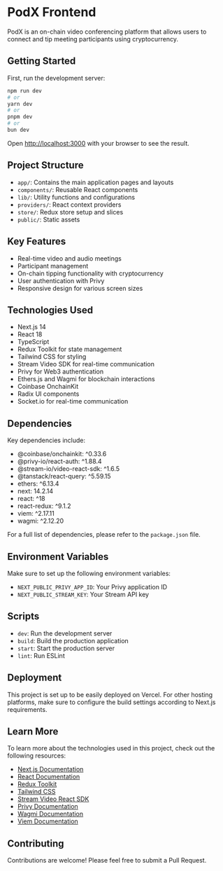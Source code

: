 # PodX Frontend

PodX is an on-chain video conferencing platform that allows users to connect and tip meeting participants using cryptocurrency.

## Getting Started

First, run the development server:

```bash
npm run dev
# or
yarn dev
# or
pnpm dev
# or
bun dev
```

Open [http://localhost:3000](http://localhost:3000) with your browser to see the result.

## Project Structure

- `app/`: Contains the main application pages and layouts
- `components/`: Reusable React components
- `lib/`: Utility functions and configurations
- `providers/`: React context providers
- `store/`: Redux store setup and slices
- `public/`: Static assets

## Key Features

- Real-time video and audio meetings
- Participant management
- On-chain tipping functionality with cryptocurrency
- User authentication with Privy
- Responsive design for various screen sizes

## Technologies Used

- Next.js 14
- React 18
- TypeScript
- Redux Toolkit for state management
- Tailwind CSS for styling
- Stream Video SDK for real-time communication
- Privy for Web3 authentication
- Ethers.js and Wagmi for blockchain interactions
- Coinbase OnchainKit
- Radix UI components
- Socket.io for real-time communication

## Dependencies

Key dependencies include:

- @coinbase/onchainkit: ^0.33.6
- @privy-io/react-auth: ^1.88.4
- @stream-io/video-react-sdk: ^1.6.5
- @tanstack/react-query: ^5.59.15
- ethers: ^6.13.4
- next: 14.2.14
- react: ^18
- react-redux: ^9.1.2
- viem: ^2.17.11
- wagmi: ^2.12.20

For a full list of dependencies, please refer to the `package.json` file.

## Environment Variables

Make sure to set up the following environment variables:

- `NEXT_PUBLIC_PRIVY_APP_ID`: Your Privy application ID
- `NEXT_PUBLIC_STREAM_KEY`: Your Stream API key

## Scripts

- `dev`: Run the development server
- `build`: Build the production application
- `start`: Start the production server
- `lint`: Run ESLint

## Deployment

This project is set up to be easily deployed on Vercel. For other hosting platforms, make sure to configure the build settings according to Next.js requirements.

## Learn More

To learn more about the technologies used in this project, check out the following resources:

- [Next.js Documentation](https://nextjs.org/docs)
- [React Documentation](https://reactjs.org/docs)
- [Redux Toolkit](https://redux-toolkit.js.org/)
- [Tailwind CSS](https://tailwindcss.com/docs)
- [Stream Video React SDK](https://getstream.io/video/docs/react/)
- [Privy Documentation](https://docs.privy.io/)
- [Wagmi Documentation](https://wagmi.sh/)
- [Viem Documentation](https://viem.sh/)

## Contributing

Contributions are welcome! Please feel free to submit a Pull Request.